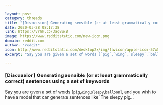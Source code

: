 ```yaml
---

layout: post
category: threads
title: "[Discussion] Generating sensible (or at least grammatically correct) sentences using a set of keywords"
date: 2020-03-28 08:17:38
link: https://vrhk.co/3aq8ucB
image: https://www.redditstatic.com/new-icon.png
domain: reddit.com
author: "reddit"
icon: http://www.redditstatic.com/desktop2x/img/favicon/apple-icon-57x57.png
excerpt: "Say you are given a set of words [`pig`,`wing`,`sleepy`,`balloon`], and you wish to have a model that can generate sentences like `The sleepy pig..."

---
```


### [Discussion] Generating sensible (or at least grammatically correct) sentences using a set of keywords

Say you are given a set of words [`pig`,`wing`,`sleepy`,`balloon`], and you wish to have a model that can generate sentences like `The sleepy pig...